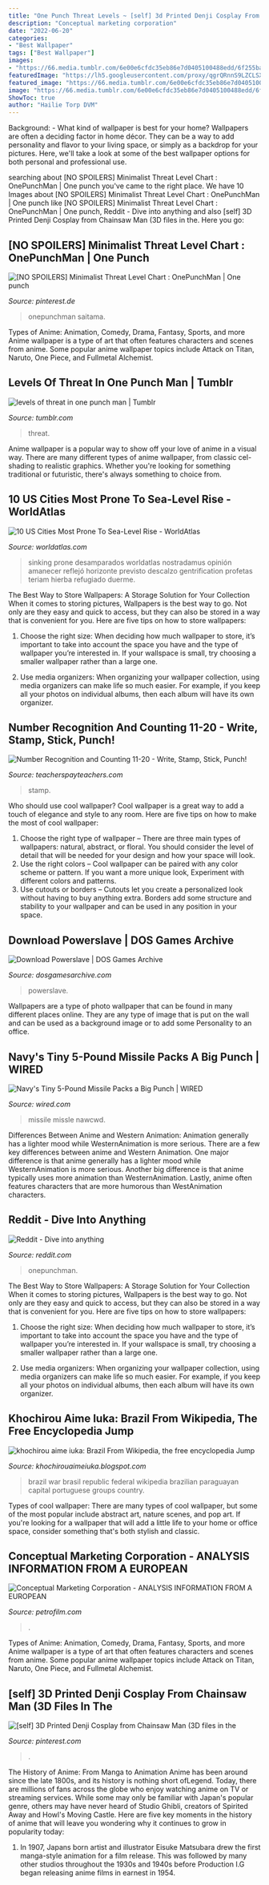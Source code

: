 ```yaml
---
title: "One Punch Threat Levels ~ [self] 3d Printed Denji Cosplay From Chainsaw Man (3d Files In The"
description: "Conceptual marketing corporation"
date: "2022-06-20"
categories:
- "Best Wallpaper"
tags: ["Best Wallpaper"]
images:
- "https://66.media.tumblr.com/6e00e6cfdc35eb86e7d0405100488edd/6f255ba4bae49fd3-8f/s500x750/beb32ca7faa40cec4ddd097e369ac93ca8892809.jpg"
featuredImage: "https://lh5.googleusercontent.com/proxy/qgrQRnnS9LZCLSXzR059Cb0vaRyqRb8YdmCryMoXuVORifI2AE_Iga1eLov2eSD6bB1Qvp22Y2VAPYXNGz__5vwepDlfQ7NxRs5rnfpzOpMxMqYbo6Qz7It_uhjsZX7rH5AnuNOjYza_hhxsZtm1zMBOqzAUvWQOs-tO0ZZv=s0-d"
featured_image: "https://66.media.tumblr.com/6e00e6cfdc35eb86e7d0405100488edd/6f255ba4bae49fd3-8f/s500x750/beb32ca7faa40cec4ddd097e369ac93ca8892809.jpg"
image: "https://66.media.tumblr.com/6e00e6cfdc35eb86e7d0405100488edd/6f255ba4bae49fd3-8f/s500x750/beb32ca7faa40cec4ddd097e369ac93ca8892809.jpg"
ShowToc: true
author: "Hailie Torp DVM"
---
```



Background: - What kind of wallpaper is best for your home?
Wallpapers are often a deciding factor in home décor. They can be a way to add personality and flavor to your living space, or simply as a backdrop for your pictures. Here, we'll take a look at some of the best wallpaper options for both personal and professional use.

	

		
searching about [NO SPOILERS] Minimalist Threat Level Chart : OnePunchMan | One punch you've came to the right place. We have 10 Images about [NO SPOILERS] Minimalist Threat Level Chart : OnePunchMan | One punch like [NO SPOILERS] Minimalist Threat Level Chart : OnePunchMan | One punch, Reddit - Dive into anything and also [self] 3D Printed Denji Cosplay from Chainsaw Man (3D files in the. Here you go:
		
    
## [NO SPOILERS] Minimalist Threat Level Chart : OnePunchMan | One Punch

<img loading=lazy src="https://i.pinimg.com/originals/cb/71/b6/cb71b6260a6f435deda0a23a795fb893.jpg" onerror="this.onerror=null;this.src='https://tse4.mm.bing.net/th?id=OIP.SO_6Kbq6YKAtfHSyTyRNqQHaO0&amp;pid=15.1';" alt="[NO SPOILERS] Minimalist Threat Level Chart : OnePunchMan | One punch">

_Source: pinterest.de_

>onepunchman saitama. 

	

Types of Anime: Animation, Comedy, Drama, Fantasy, Sports, and more
Anime wallpaper is a type of art that often features characters and scenes from anime. Some popular anime wallpaper topics include Attack on Titan, Naruto, One Piece, and Fullmetal Alchemist.

    
## Levels Of Threat In One Punch Man | Tumblr

<img loading=lazy src="https://66.media.tumblr.com/6e00e6cfdc35eb86e7d0405100488edd/6f255ba4bae49fd3-8f/s500x750/beb32ca7faa40cec4ddd097e369ac93ca8892809.jpg" onerror="this.onerror=null;this.src='https://tse2.mm.bing.net/th?id=OIP.DqBwF7_6w5TPtypqiPnh6QHaKD&amp;pid=15.1';" alt="levels of threat in one punch man | Tumblr">

_Source: tumblr.com_

>threat. 

	

Anime wallpaper is a popular way to show off your love of anime in a visual way. There are many different types of anime wallpaper, from classic cel-shading to realistic graphics. Whether you're looking for something traditional or futuristic, there's always something to choice from.

    
## 10 US Cities Most Prone To Sea-Level Rise - WorldAtlas

<img loading=lazy src="https://www.worldatlas.com/r/w1200-q80/upload/1c/40/0f/shutterstock-1121290334.jpg" onerror="this.onerror=null;this.src='https://tse1.mm.bing.net/th?id=OIP.oTpPyhe5rAB58jMvbmBInAHaEf&amp;pid=15.1';" alt="10 US Cities Most Prone To Sea-Level Rise - WorldAtlas">

_Source: worldatlas.com_

>sinking prone desamparados worldatlas nostradamus opinión amanecer reflejó horizonte previsto descalzo gentrification profetas teriam hierba refugiado duerme. 

	

The Best Way to Store Wallpapers: A Storage Solution for Your Collection
When it comes to storing pictures, Wallpapers is the best way to go. Not only are they easy and quick to access, but they can also be stored in a way that is convenient for you. Here are five tips on how to store wallpapers:
1) Choose the right size: When deciding how much wallpaper to store, it’s important to take into account the space you have and the type of wallpaper you’re interested in. If your wallspace is small, try choosing a smaller wallpaper rather than a large one.

2) Use media organizers: When organizing your wallpaper collection, using media organizers can make life so much easier. For example, if you keep all your photos on individual albums, then each album will have its own organizer.

    
## Number Recognition And Counting 11-20 - Write, Stamp, Stick, Punch!

<img loading=lazy src="https://ecdn.teacherspayteachers.com/thumbitem/Number-Recognition-11-20-Write-Stamp-Stick-Punch--2287168-1614782727/original-2287168-2.jpg" onerror="this.onerror=null;this.src='https://tse2.mm.bing.net/th?id=OIP.zJkVO7YBtm8Tiglt4jObKAAAAA&amp;pid=15.1';" alt="Number Recognition and Counting 11-20 - Write, Stamp, Stick, Punch!">

_Source: teacherspayteachers.com_

>stamp. 

	

Who should use cool wallpaper?
Cool wallpaper is a great way to add a touch of elegance and style to any room. Here are five tips on how to make the most of cool wallpaper: 
1) Choose the right type of wallpaper – There are three main types of wallpapers: natural, abstract, or floral. You should consider the level of detail that will be needed for your design and how your space will look. 
2) Use the right colors – Cool wallpaper can be paired with any color scheme or pattern. If you want a more unique look, Experiment with different colors and patterns. 
3) Use cutouts or borders – Cutouts let you create a personalized look without having to buy anything extra. Borders add some structure and stability to your wallpaper and can be used in any position in your space.

    
## Download Powerslave | DOS Games Archive

<img loading=lazy src="https://image.dosgamesarchive.com/screenshots/ps_900.png" onerror="this.onerror=null;this.src='https://tse3.mm.bing.net/th?id=OIP.kzxJr9b-cgzMe8u5Zpa5bwHaFj&amp;pid=15.1';" alt="Download Powerslave | DOS Games Archive">

_Source: dosgamesarchive.com_

>powerslave. 

	



Wallpapers are a type of photo wallpaper that can be found in many different places online. They are any type of image that is put on the wall and can be used as a background image or to add some Personality to an office.

    
## Navy&#039;s Tiny 5-Pound Missile Packs A Big Punch | WIRED

<img loading=lazy src="https://media.wired.com/photos/59326d805c4fbd732b55278d/master/pass/navy-5-lb-missle-ft.jpg" onerror="this.onerror=null;this.src='https://tse4.mm.bing.net/th?id=OIP.Fqlct4j7kgg8mJbA_zaa0wHaDt&amp;pid=15.1';" alt="Navy&#039;s Tiny 5-Pound Missile Packs a Big Punch | WIRED">

_Source: wired.com_

>missile missle nawcwd. 

	

Differences Between Anime and Western Animation: Animation generally has a lighter mood while WesternAnimation is more serious.
There are a few key differences between anime and Western Animation. One major difference is that anime generally has a lighter mood while WesternAnimation is more serious. Another big difference is that anime typically uses more animation than WesternAnimation. Lastly, anime often features characters that are more humorous than WestAnimation characters.

    
## Reddit - Dive Into Anything

<img loading=lazy src="https://preview.redd.it/k45wh4upz4ty.jpg?auto=webp&amp;s=a55eea99a8316a0fb0861a283a5b01709aed88e8" onerror="this.onerror=null;this.src='https://tse1.mm.bing.net/th?id=OIP.wQp4f-4jrW05W9LcT9YxxgHaE4&amp;pid=15.1';" alt="Reddit - Dive into anything">

_Source: reddit.com_

>onepunchman. 

	

The Best Way to Store Wallpapers: A Storage Solution for Your Collection
When it comes to storing pictures, Wallpapers is the best way to go. Not only are they easy and quick to access, but they can also be stored in a way that is convenient for you. Here are five tips on how to store wallpapers:
1) Choose the right size: When deciding how much wallpaper to store, it’s important to take into account the space you have and the type of wallpaper you’re interested in. If your wallspace is small, try choosing a smaller wallpaper rather than a large one.

2) Use media organizers: When organizing your wallpaper collection, using media organizers can make life so much easier. For example, if you keep all your photos on individual albums, then each album will have its own organizer.

    
## Khochirou Aime Iuka: Brazil From Wikipedia, The Free Encyclopedia Jump

<img loading=lazy src="https://lh5.googleusercontent.com/proxy/qgrQRnnS9LZCLSXzR059Cb0vaRyqRb8YdmCryMoXuVORifI2AE_Iga1eLov2eSD6bB1Qvp22Y2VAPYXNGz__5vwepDlfQ7NxRs5rnfpzOpMxMqYbo6Qz7It_uhjsZX7rH5AnuNOjYza_hhxsZtm1zMBOqzAUvWQOs-tO0ZZv=s0-d" onerror="this.onerror=null;this.src='https://tse4.mm.bing.net/th?id=OIP.K4IJ2N4WcNMyWk_C2zIivQAAAA&amp;pid=15.1';" alt="khochirou aime iuka: Brazil From Wikipedia, the free encyclopedia Jump">

_Source: khochirouaimeiuka.blogspot.com_

>brazil war brasil republic federal wikipedia brazilian paraguayan capital portuguese groups country. 

	

Types of cool wallpaper:
There are many types of cool wallpaper, but some of the most popular include abstract art, nature scenes, and pop art. If you're looking for a wallpaper that will add a little life to your home or office space, consider something that's both stylish and classic.

    
## Conceptual Marketing Corporation - ANALYSIS INFORMATION FROM A EUROPEAN

<img loading=lazy src="https://www.petrofilm.com/yahoo_site_admin/assets/images/A_Iran_HSM_Adeli_PhD_and_Mr_Dahle_C.27221733_std.jpg" onerror="this.onerror=null;this.src='https://tse3.mm.bing.net/th?id=OIP.LW1BhP4ydWMf-RFkTzxxrQAAAA&amp;pid=15.1';" alt="Conceptual Marketing Corporation - ANALYSIS INFORMATION FROM A EUROPEAN">

_Source: petrofilm.com_

>. 

	

Types of Anime: Animation, Comedy, Drama, Fantasy, Sports, and more
Anime wallpaper is a type of art that often features characters and scenes from anime. Some popular anime wallpaper topics include Attack on Titan, Naruto, One Piece, and Fullmetal Alchemist.

    
## [self] 3D Printed Denji Cosplay From Chainsaw Man (3D Files In The

<img loading=lazy src="https://i.pinimg.com/736x/95/69/f3/9569f36fb021bc3a838075c222cf7d45.jpg" onerror="this.onerror=null;this.src='https://tse4.mm.bing.net/th?id=OIP.8wuqomwODbyrHbad-uWJMgHaNJ&amp;pid=15.1';" alt="[self] 3D Printed Denji Cosplay from Chainsaw Man (3D files in the">

_Source: pinterest.com_

>. 

	

The History of Anime: From Manga to Animation
Anime has been around since the late 1800s, and its history is nothing short ofLegend. Today, there are millions of fans across the globe who enjoy watching anime on TV or streaming services. While some may only be familiar with Japan's popular genre, others may have never heard of Studio Ghibli, creators of Spirited Away and Howl's Moving Castle. Here are five key moments in the history of anime that will leave you wondering why it continues to grow in popularity today:
1) In 1907, Japans born artist and illustrator Eisuke Matsubara drew the first manga-style animation for a film release. This was followed by many other studios throughout the 1930s and 1940s before Production I.G began releasing anime films in earnest in 1954.

